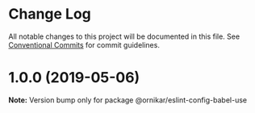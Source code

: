# Change Log

All notable changes to this project will be documented in this file.
See [Conventional Commits](https://conventionalcommits.org) for commit guidelines.

# 1.0.0 (2019-05-06)

**Note:** Version bump only for package @ornikar/eslint-config-babel-use
